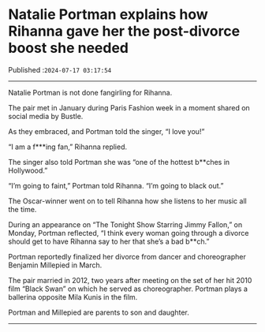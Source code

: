 # Natalie Portman explains how Rihanna gave her the post-divorce boost she needed

Published :`2024-07-17 03:17:54`

---

Natalie Portman is not done fangirling for Rihanna.

The pair met in January during Paris Fashion week in a moment shared on social media by Bustle.

As they embraced, and Portman told the singer, “I love you!”

“I am a f***ing fan,” Rihanna replied.

The singer also told Portman she was “one of the hottest b**ches in Hollywood.”

“I’m going to faint,” Portman told Rihanna. “I’m going to black out.”

The Oscar-winner went on to tell Rihanna how she listens to her music all the time.

During an appearance on “The Tonight Show Starring Jimmy Fallon,” on Monday, Portman reflected, “I think every woman going through a divorce should get to have Rihanna say to her that she’s a bad b**ch.”

Portman reportedly finalized her divorce from dancer and choreographer Benjamin Millepied in March.

The pair married in 2012, two years after meeting on the set of her hit 2010 film “Black Swan” on which he served as choreographer. Portman plays a ballerina opposite Mila Kunis in the film.

Portman and Millepied are parents to son and daughter.

---


